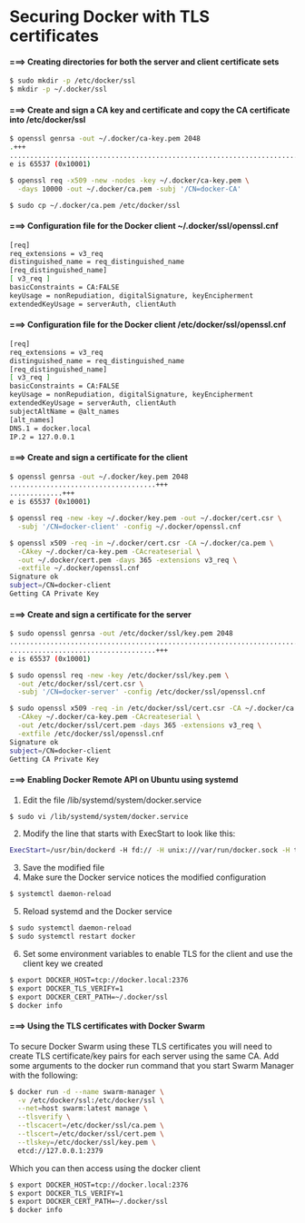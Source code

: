 Securing Docker with TLS certificates
=======================================

#### ===> Creating directories for both the server and client certificate sets
```sh
$ sudo mkdir -p /etc/docker/ssl
$ mkdir -p ~/.docker/ssl
```

#### ===> Create and sign a CA key and certificate and copy the CA certificate into /etc/docker/ssl
```sh
$ openssl genrsa -out ~/.docker/ca-key.pem 2048
.+++
..........................................................................................................+++
e is 65537 (0x10001)

$ openssl req -x509 -new -nodes -key ~/.docker/ca-key.pem \
  -days 10000 -out ~/.docker/ca.pem -subj '/CN=docker-CA'

$ sudo cp ~/.docker/ca.pem /etc/docker/ssl
```

#### ===> Configuration file for the Docker client ~/.docker/ssl/openssl.cnf
```sh
[req]
req_extensions = v3_req
distinguished_name = req_distinguished_name
[req_distinguished_name]
[ v3_req ]
basicConstraints = CA:FALSE
keyUsage = nonRepudiation, digitalSignature, keyEncipherment
extendedKeyUsage = serverAuth, clientAuth
```

#### ===> Configuration file for the Docker client /etc/docker/ssl/openssl.cnf
```sh
[req]
req_extensions = v3_req
distinguished_name = req_distinguished_name
[req_distinguished_name]
[ v3_req ]
basicConstraints = CA:FALSE
keyUsage = nonRepudiation, digitalSignature, keyEncipherment
extendedKeyUsage = serverAuth, clientAuth
subjectAltName = @alt_names
[alt_names]
DNS.1 = docker.local
IP.2 = 127.0.0.1
```

#### ===> Create and sign a certificate for the client
```sh
$ openssl genrsa -out ~/.docker/key.pem 2048
....................................+++
.............+++
e is 65537 (0x10001)

$ openssl req -new -key ~/.docker/key.pem -out ~/.docker/cert.csr \
  -subj '/CN=docker-client' -config ~/.docker/openssl.cnf

$ openssl x509 -req -in ~/.docker/cert.csr -CA ~/.docker/ca.pem \
  -CAkey ~/.docker/ca-key.pem -CAcreateserial \
  -out ~/.docker/cert.pem -days 365 -extensions v3_req \
  -extfile ~/.docker/openssl.cnf
Signature ok
subject=/CN=docker-client
Getting CA Private Key
```

#### ===> Create and sign a certificate for the server
```sh
$ sudo openssl genrsa -out /etc/docker/ssl/key.pem 2048
................................................................................+++
....................................+++
e is 65537 (0x10001)

$ sudo openssl req -new -key /etc/docker/ssl/key.pem \
  -out /etc/docker/ssl/cert.csr \
  -subj '/CN=docker-server' -config /etc/docker/ssl/openssl.cnf

$ sudo openssl x509 -req -in /etc/docker/ssl/cert.csr -CA ~/.docker/ca.pem \
  -CAkey ~/.docker/ca-key.pem -CAcreateserial \
  -out /etc/docker/ssl/cert.pem -days 365 -extensions v3_req \
  -extfile /etc/docker/ssl/openssl.cnf
Signature ok
subject=/CN=docker-client
Getting CA Private Key
```

#### ===> Enabling Docker Remote API on Ubuntu using systemd

1. Edit the file /lib/systemd/system/docker.service
```sh
$ sudo vi /lib/systemd/system/docker.service
```
2. Modify the line that starts with ExecStart to look like this:
```sh
ExecStart=/usr/bin/dockerd -H fd:// -H unix:///var/run/docker.sock -H tcp://0.0.0.0:2376 --tlsverify --tlscacert=/etc/docker/ssl/ca.pem --tlscert=/etc/docker/ssl/cert.pem --tlskey=/etc/docker/ssl/key.pem
```
3. Save the modified file
4. Make sure the Docker service notices the modified configuration
```sh
$ systemctl daemon-reload
```
5. Reload systemd and the Docker service
```sh
$ sudo systemctl daemon-reload
$ sudo systemctl restart docker
```
6. Set some environment variables to enable TLS for the client and use the client key we created
```sh
$ export DOCKER_HOST=tcp://docker.local:2376
$ export DOCKER_TLS_VERIFY=1
$ export DOCKER_CERT_PATH=~/.docker/ssl
$ docker info
```

#### ===> Using the TLS certificates with Docker Swarm

To secure Docker Swarm using these TLS certificates you will need to create TLS certificate/key pairs for each server using the same CA.
Add some arguments to the docker run command that you start Swarm Manager with the following:
```sh
$ docker run -d --name swarm-manager \
  -v /etc/docker/ssl:/etc/docker/ssl \
  --net=host swarm:latest manage \
  --tlsverify \
  --tlscacert=/etc/docker/ssl/ca.pem \
  --tlscert=/etc/docker/ssl/cert.pem \
  --tlskey=/etc/docker/ssl/key.pem \
  etcd://127.0.0.1:2379
```
Which you can then access using the docker client
```sh
$ export DOCKER_HOST=tcp://docker.local:2376
$ export DOCKER_TLS_VERIFY=1
$ export DOCKER_CERT_PATH=~/.docker/ssl
$ docker info
```
